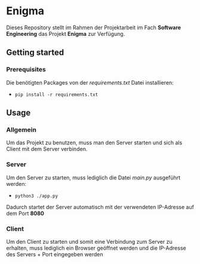 # Enigma
Dieses Repository stellt im Rahmen der Projektarbeit im Fach **Software Engineering** das Projekt **Enigma** zur Verfügung.

## Getting started
### Prerequisites
Die benötigten Packages von der _requirements.txt_ Datei installieren:

- ```pip install -r requirements.txt```


## Usage
### Allgemein
Um das Projekt zu benutzen, muss man den Server starten und sich als Client mit dem Server verbinden.
### Server
Um den Server zu starten, muss lediglich die Datei _main.py_ ausgeführt werden:
- ```python3 ./app.py```

Dadurch startet der Server automatisch mit der verwendeten IP-Adresse auf dem Port **8080**


### Client
Um den Client zu starten und somit eine Verbindung zum Server zu erhalten, muss lediglich ein Browser geöffnet werden und die IP-Adresse des Servers + Port eingegeben werden
